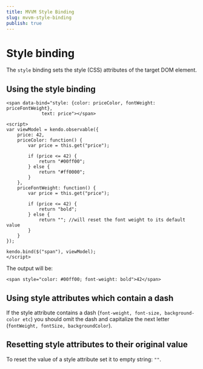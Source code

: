 ```yaml
---
title: MVVM Style Binding
slug: mvvm-style-binding
publish: true
---
```


# Style binding

The `style` binding sets the style (CSS) attributes of the target DOM element.

## Using the style binding

    <span data-bind="style: {color: priceColor, fontWeight: priceFontWeight},
                 text: price"></span>

    <script>
    var viewModel = kendo.observable({
        price: 42,
        priceColor: function() {
            var price = this.get("price");

            if (price <= 42) {
                return "#00ff00";
            } else {
                return "#ff0000";
            }
        },
        priceFontWeight: function() {
            var price = this.get("price");

            if (price <= 42) {
                return "bold";
            } else {
                return ""; //will reset the font weight to its default value
            }
        }
    });

    kendo.bind($("span"), viewModel);
    </script>

The output will be:

    <span style="color: #00ff00; font-weight: bold">42</span>


## Using style attributes which contain a dash

If the style attribute contains a dash (`font-weight, font-size, background-color etc`) you should omit the dash and capitalize the
next letter (`fontWeight, fontSize, backgroundColor`).

## Resetting style attributes to their original value

To reset the value of a style attribute set it to empty string: `""`.
